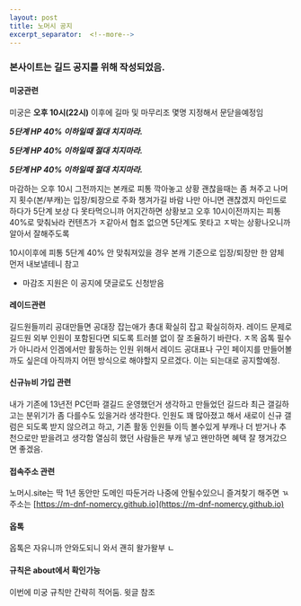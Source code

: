 ```yaml
---
layout: post
title: 노머시 공지
excerpt_separator:  <!--more-->
---
```


### 본사이트는 길드 공지를 위해 작성되었음.

#### 미궁관련  
미궁은 **오후 10시(22시)** 이후에 길마 및 마무리조 몇명 지정해서 문닫을예정임

*****5단계 HP 40% 이하일때 절대 치지마라.*****   

*****5단계 HP 40% 이하일때 절대 치지마라.*****   

*****5단계 HP 40% 이하일때 절대 치지마라.*****   

마감하는 오후 10시 그전까지는 본캐로 피통 깍아놓고 상황 괜찮을때는 좀 쳐주고 나머지 횟수(본/부캐)는 입장/퇴장으로 주화 챙겨가길 바람
나만 아니면 괜찮겠지 마인드로 하다가 5단계 보상 다 못타먹으니까 어지간하면 상황보고 오후 10시이전까지는 피통 40%로 맞춰놔라 
컨텐츠가 ㅈ같아서 협조 없으면 5단계도 못타고 ㅈ박는 상황나오니까 알아서 잘해주도록 

10시이후에 피통 5단계 40% 안 맞춰져있을 경우 본캐 기준으로 입장/퇴장만 한 얌체 먼저 내보낼테니 참고 

- 마감조 지원은 이 공지에 댓글로도 신청받음 


#### 레이드관련  

길드원들끼리 공대만들면 공대장 잡는애가 총대 확실히 잡고 확실히하자. 
레이드 문제로 길드원 외부 인원이 포함된다면 되도록 트러블 없이 잘 조율하기 바란다.
ㅈ목 옵톡 필수가 아니라서 인겜에서만 활동하는 인원 위해서 레이드 공대표나 구인 페이지를 만들어볼까도 싶은데
아직까지 어떤 방식으로 해야할지 모르겠다. 이는 되는대로 공지할예정.


#### 신규뉴비 가입 관련 

내가 기존에 13년전 PC던파 갤길드 운영했던거 생각하고 만들었던 길드라 최근 갤길하고는 분위기가 좀 다를수도 있을거라 생각한다.
인원도 꽤 많아졌고 해서 새로이 신규 갤럼은 되도록 받지 않으려고 하고, 기존 활동 인원들 이득 볼수있게 부캐나 더 받거나 추천으로만 받을려고 생각함
열심히 했던 사람들은 부캐 넣고 왠만하면 혜택 잘 챙겨갔으면 좋겠음. 


#### 접속주소 관련 
노머시.site는 딱 1년 동안만 도메인 따둔거라 나중에 안될수있으니 즐겨찾기 해주면 ㄳ
주소는 [https://m-dnf-nomercy.github.io](https://m-dnf-nomercy.github.io) 


#### 옵톡
옵톡은 자유니까 안와도되니 와서 괜히 왈가왈부 ㄴ


#### 규칙은 about에서 확인가능 
이번에 미궁 규칙만 간략히 적어둠. 윗글 참조
